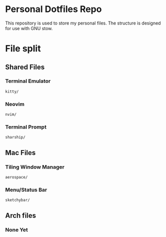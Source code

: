 # Personal Dotfiles Repo

This repository is used to store my personal files. The structure is designed for use with GNU stow.

# File split

## Shared Files

### Terminal Emulator
```
kitty/
```

### Neovim
```
nvim/
```

### Terminal Prompt
```
sharship/
```

## Mac Files

### Tiling Window Manager
```
aerospace/
```

### Menu/Status Bar
```
sketchybar/
```

## Arch files

### None Yet

